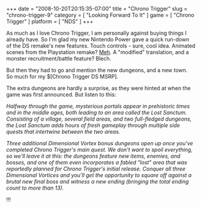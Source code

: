 +++
date = "2008-10-20T20:15:35-07:00"
title = "Chrono Trigger"
slug = "chrono-trigger-9"
category = [ "Looking Forward To It" ]
game = [ "Chrono Trigger" ]
platform = [ "NDS" ]
+++

As much as I love Chrono Trigger, I am personally against buying things I already have.  So I'm glad my new Nintendo Power gave a quick run-down of the DS remake's new features.  Touch controls - sure, cool idea.  Animated scenes from the Playstation remake?  <a href="http://www.youtube.com/watch?v=hOmgIZZuI68">Meh</a>.  A "modified" translation, and a monster recruitment/battle feature?  Blech.

But then they had to go and mention the new dungeons, and a new <i>town</i>.  So much for my $[Chrono Trigger DS MSRP].

The extra dungeons are hardly a surprise, as they were hinted at when the game was first announced.  But listen to this:

<i>Halfway through the game, mysterious portals appear in prehistoric times and in the middle ages, both leading to an area called the Lost Sanctum.  Consisting of a village, several field areas, and two full-fledged dungeons, the Lost Sanctum adds hours of fresh gameplay through multiple side quests that intertwine between the two areas.

Three additional Dimensional Vortex bonus dungeons open up once you've completed Chrono Trigger's main quest.  We don't want to spoil everything, so we'll leave it at this: the dungeons feature new items, enemies, and bosses, and one of them even incorporates a fabled "lost" area that was reportedly planned for Chrono Trigger's initial release.  Conquer all three Dimensional Vortices and you'll get the opportunity to square off against a brutal new final boss and witness a new ending (bringing the total ending count to more than 13).</i>

!!!